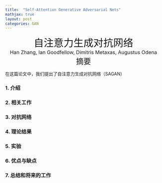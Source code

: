 ```yaml
---
title:  "Self-Attention Generative Adversarial Nets"
mathjax: true
layout: post
categories: GAN
---
```

<center><font size="6">自注意力生成对抗网络</font></center>

<center><font size="3">Han Zhang, Ian Goodfellow, Dimitris Metaxas, Augustus Odena</font></center>

<center><font size="5">摘要</font></center>

在这篇论文中，我们提出了自注意力生成对抗网络（SAGAN）

### 1. 介绍

### 2. 相关工作

### 3. 对抗网络

### 4. 理论结果

### 5. 实验

### 6. 优点与缺点

### 7. 总结和将来的工作

